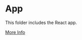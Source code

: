 # App

This folder includes the React app.

[More Info](https://github.com/facebook/create-react-app#npm-start-or-yarn-start)